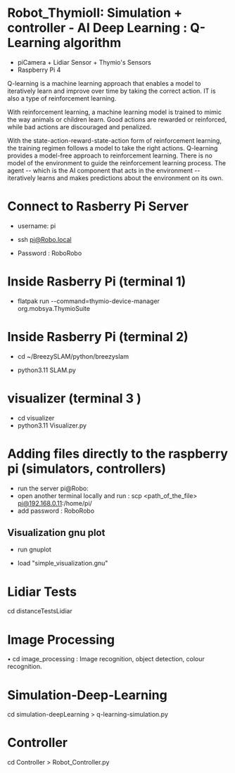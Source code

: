 # Robot_ThymioII: Simulation + controller - AI Deep Learning : Q-Learning algorithm

- piCamera + Lidiar Sensor + Thymio's Sensors
- Raspberry Pi 4

Q-learning is a machine learning approach that enables a model to iteratively learn and improve over time by taking the correct action. IT is also a type of reinforcement learning.

With reinforcement learning, a machine learning model is trained to mimic the way animals or children learn. Good actions are rewarded or reinforced, while bad actions are discouraged and penalized.

With the state-action-reward-state-action form of reinforcement learning, the training regimen follows a model to take the right actions. Q-learning provides a model-free approach to reinforcement learning. There is no model of the environment to guide the reinforcement learning process. The agent -- which is the AI component that acts in the environment -- iteratively learns and makes predictions about the environment on its own.


# Connect to Rasberry Pi Server

- username: pi

- ssh pi@Robo.local

- Password : RoboRobo 

# Inside Rasberry Pi  (terminal 1)

- flatpak run --command=thymio-device-manager org.mobsya.ThymioSuite

# Inside Rasberry Pi (terminal 2)

- cd ~/BreezySLAM/python/breezyslam

- python3.11 SLAM.py

# visualizer (terminal 3 )

- cd visualizer 
- python3.11 Visualizer.py

# Adding files directly to the raspberry pi (simulators, controllers)

- run the server pi@Robo:
- open another terminal locally and run : scp <path_of_the_file> pi@192.168.0.11:/home/pi/
- add password : RoboRobo 

## Visualization gnu plot 

- run gnuplot

- load "simple_visualization.gnu"

# Lidiar Tests

cd distanceTestsLidiar

# Image Processing 

• cd image_processing : Image recognition, object detection, colour recognition.

# Simulation-Deep-Learning 

cd simulation-deepLearning > q-learning-simulation.py  

# Controller 

cd Controller  > Robot_Controller.py